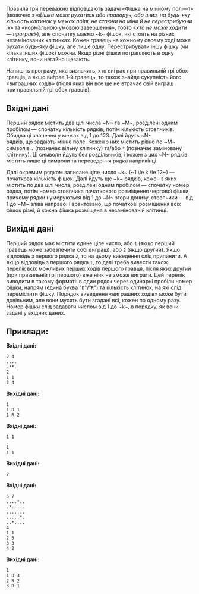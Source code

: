 Правила гри переважно відповідають задачі «Фішка на&nbsp;мінному полі—1» (включно з&nbsp;«*фішка може рухатися або праворуч, або вниз, на&nbsp;будь-яку кількість клітинок&nbsp;у&nbsp;межах по́ля, не&nbsp;стаючи на&nbsp;міни&nbsp;й&nbsp;не&nbsp;перестрибуючи їх*» та&nbsp;«нормальною умовою завершення», тобто «*хто&nbsp;не&nbsp;може ходити — програє́*»), але спочатку маємо ~k~ фішок, які стоять на&nbsp;різних незамінованих клітинках. Кожен гравець на&nbsp;кожному своєму ході може рухати будь-яку фішку, але лише одну. Перестрибувати іншу фішку (чи кілька інших фішок) можна. Якщо різні фішки потрапляють&nbsp;в&nbsp;одну клітинку, вони негайно щезають.

Напишіть програму, яка визначить, хто ви́грає при правильній грі обох гравців, а якщо ви́грає 1-й гравець, то також знайде сукупність його «виграшних ходів» (після яких він все ще не втрачає свій виграш при&nbsp;правильній грі обох гравців).

## Вхідні дані
Перший рядок містить два цілі числа́ ~N~&nbsp;та ~M~, розділені одним пробілом — спочатку кількість рядків, потім кількість стовпчиків. Обидва ці значення&nbsp;у&nbsp;межах від 1&nbsp;до 123.
Далі йдуть ~N~ рядків,&nbsp;що&nbsp;задають мінне поле. Кожен&nbsp;з&nbsp;них містить рівно&nbsp;по ~M~ символів `.` (позначає вільну клітинку) та/або `*` (позначає заміновану клітинку). Ці символи йдуть без роздільників,&nbsp;і&nbsp;кожен&nbsp;з&nbsp;цих ~N~ рядків містить лише ці символи&nbsp;та&nbsp;переведення рядка наприкінці.

Далі окремим рядком записане ціле число ~k~ (~1 \le k \le 12~) — початкова кількість фішок. Далі йдуть ще ~k~ рядків, кожен&nbsp;з&nbsp;яких містить&nbsp;по&nbsp;два цілі числа́, розділені одним пробілом — спочатку номер рядка, потім номер стовпчика початкового розміщення чергової фішки, причому рядки нумеруються від 1&nbsp;до ~N~ згори донизу, стовпчики — від 1&nbsp;до ~M~ зліва&nbsp;направо. Гарантовано,&nbsp;що&nbsp;початкові розміщення&nbsp;всіх фішок різні,&nbsp;й&nbsp;кожна фішка розміщена&nbsp;в&nbsp;незамінованій клітинці.

## Вихідні дані
Перший рядок має містити єдине ціле число, або `1` (якщо перший гравець може забезпечити собі виграш), або `2` (якщо дру́гий). Якщо відповідь&nbsp;з&nbsp;першого рядка `2`, то&nbsp;на&nbsp;цьому виведення слід припинити. А якщо відповідь&nbsp;з&nbsp;першого рядка `1`, то далі треба вивести також перелік&nbsp;всіх можливих перших ходів першого гравця, після яких дру́гий (при&nbsp;правильній грі першого) вже нія́к не зможе виграти. Цей перелік виводити&nbsp;в&nbsp;такому форматі:&nbsp;в&nbsp;один рядок через одинарні пробіли номер фішки, напрям (єдина буква "`D`"/"`R`")&nbsp;та&nbsp;кількість клітинок,&nbsp;на&nbsp;які слід перемістити фішку.
Порядок виведення «виграшних ходів» може бути довільним, але вони мусять бути згадані&nbsp;всі, кожен&nbsp;по&nbsp;одному разу. Номер фішки слід задавати числом від 1&nbsp;до ~k~,&nbsp;в&nbsp;порядку, як вони задані&nbsp;у&nbsp;вхідних даних.

## Приклади:
**Вхідні дані:**
```
2 4
....
.**.
2
1 1
2 4
```

**Вихідні дані:**
```
1
1 D 1
1 R 2
```
**Вхідні дані:**
```
1 1
.
1
1 1
```

**Вихідні дані:**
```
2
```
**Вхідні дані:**
```
5 7
....*..
.*.....
.......
.....*.
..*....
4
1 1
2 5
3 3
4 2
```

**Вихідні дані:**
```
1
1 D 3
2 R 2
3 R 1
```
